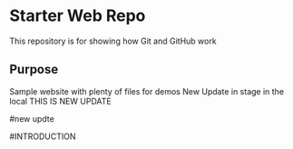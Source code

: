 # Starter Web Repo

This repository is for showing how Git and GitHub work

## Purpose

Sample website with plenty of files for demos
New Update in stage
in the local
THIS IS NEW UPDATE

#new updte

#INTRODUCTION
